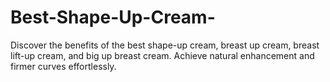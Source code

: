 # Best-Shape-Up-Cream-
Discover the benefits of the best shape-up cream, breast up cream, breast lift-up cream, and big up breast cream. Achieve natural enhancement and firmer curves effortlessly.
